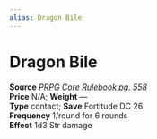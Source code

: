 ```yaml
---
alias: Dragon Bile
---
```


# Dragon Bile

**Source** [_PRPG Core Rulebook pg. 558_](http://paizo.com/pathfinderRPG/v5748btpy88yj)  
**Price** N/A; **Weight** —  
**Type** contact; **Save** Fortitude DC 26  
**Frequency** 1/round for 6 rounds  
**Effect** 1d3 Str damage
